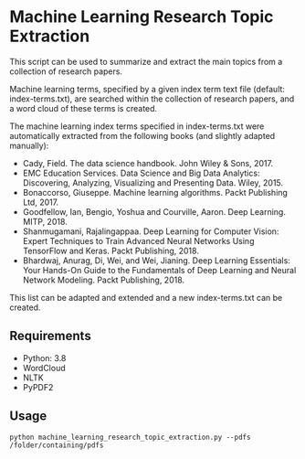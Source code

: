 # Machine Learning Research Topic Extraction

This script can be used to summarize and extract the main topics from a collection of research papers.

Machine learning terms, specified by a given index term text file (default: index-terms.txt), are searched within the collection of research papers, and a word cloud of these terms is created.

The machine learning index terms specified in index-terms.txt were automatically extracted from the following books (and slightly adapted manually):
- Cady, Field. The data science handbook. John Wiley & Sons, 2017.
- EMC Education Services. Data Science and Big Data Analytics: Discovering, Analyzing, Visualizing and Presenting Data. Wiley, 2015.
- Bonaccorso, Giuseppe. Machine learning algorithms. Packt Publishing Ltd, 2017.
- Goodfellow, Ian, Bengio, Yoshua and Courville, Aaron. Deep Learning. MITP, 2018.
- Shanmugamani, Rajalingappaa. Deep Learning for Computer Vision: Expert Techniques to Train Advanced Neural Networks Using TensorFlow and Keras. Packt Publishing, 2018.
- Bhardwaj, Anurag, Di, Wei, and Wei, Jianing. Deep Learning Essentials: Your Hands-On Guide to the Fundamentals of Deep Learning and Neural Network Modeling. Packt Publishing, 2018.

This list can be adapted and extended and a new index-terms.txt can be created.
                 
## Requirements
- Python: 3.8
- WordCloud
- NLTK
- PyPDF2

## Usage
```
python machine_learning_research_topic_extraction.py --pdfs /folder/containing/pdfs
```
